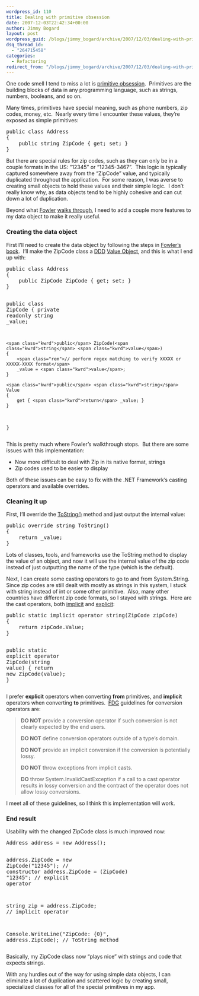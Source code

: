 ```yaml
---
wordpress_id: 110
title: Dealing with primitive obsession
date: 2007-12-03T22:42:34+00:00
author: Jimmy Bogard
layout: post
wordpress_guid: /blogs/jimmy_bogard/archive/2007/12/03/dealing-with-primitive-obsession.aspx
dsq_thread_id:
  - "264715458"
categories:
  - Refactoring
redirect_from: "/blogs/jimmy_bogard/archive/2007/12/03/dealing-with-primitive-obsession.aspx/"
---
```

One code smell I tend to miss a lot is [primitive obsession](http://sis36.berkeley.edu/projects/streek/agile/bad-smells-in-code.html#Primitive+Obsession).&nbsp; Primitives are the building blocks of data in any programming language, such as strings, numbers, booleans, and so on.

Many times, primitives have special meaning, such as phone numbers, zip codes, money, etc.&nbsp; Nearly every time I encounter these values, they&#8217;re exposed as simple primitives:

<div class="CodeFormatContainer">
  <pre><span class="kwrd">public</span> <span class="kwrd">class</span> Address
{
    <span class="kwrd">public</span> <span class="kwrd">string</span> ZipCode { get; set; }
}
</pre>
</div>

But there are special rules for zip codes, such as they can only be in a couple formats in the US: &#8220;12345&#8221; or &#8220;12345-3467&#8221;.&nbsp; This logic is typically captured somewhere away from the &#8220;ZipCode&#8221; value, and typically duplicated throughout the application.&nbsp; For some reason, I was averse to creating small objects to hold these values and their simple logic.&nbsp; I don&#8217;t really know why, as data objects&nbsp;tend to be highly cohesive and can cut down a lot of duplication.

Beyond what [Fowler](http://martinfowler.com/) [walks through](http://www.refactoring.com/catalog/replaceDataValueWithObject.html), I need to add a couple more features to my data object to make it really useful.

### Creating the data object

First I&#8217;ll need to create the data object by following the steps in [Fowler&#8217;s book](http://www.amazon.com/Refactoring-Improving-Existing-Addison-Wesley-Technology/dp/0201485672).&nbsp; I&#8217;ll make the ZipCode class a [DDD](http://domaindrivendesign.org/) [Value Object](http://www.lostechies.com/blogs/joe_ocampo/archive/2007/04/23/a-discussion-on-domain-driven-design-value-objects.aspx), and this is what I end up with:

<div class="CodeFormatContainer">
  <pre><span class="kwrd">public</span> <span class="kwrd">class</span> Address
{
    <span class="kwrd">public</span> ZipCode ZipCode { get; set; }
}

<span class="kwrd">public</span> <span class="kwrd">class</span> ZipCode
{
    <span class="kwrd">private</span> <span class="kwrd">readonly</span> <span class="kwrd">string</span> _value;

    <span class="kwrd">public</span> ZipCode(<span class="kwrd">string</span> <span class="kwrd">value</span>)
    {
        <span class="rem">// perform regex matching to verify XXXXX or XXXXX-XXXX format</span>
        _value = <span class="kwrd">value</span>;
    }

    <span class="kwrd">public</span> <span class="kwrd">string</span> Value
    {
        get { <span class="kwrd">return</span> _value; }
    }
}
</pre>
</div>

This is pretty much where Fowler&#8217;s walkthrough stops.&nbsp; But there are some issues with this implementation:

  * Now more difficult to deal with Zip in its native format, strings
  * Zip codes used to be easier to display

Both of these issues can be easy to fix with the .NET Framework&#8217;s casting operators and available overrides.

### Cleaning it up

First, I&#8217;ll override the [ToString()](http://msdn2.microsoft.com/en-us/library/system.object.tostring.aspx) method and just output the internal value:

<div class="CodeFormatContainer">
  <pre><span class="kwrd">public</span> <span class="kwrd">override</span> <span class="kwrd">string</span> ToString()
{
    <span class="kwrd">return</span> _value;
}
</pre>
</div>

Lots of classes, tools, and frameworks use the ToString method to display the value of an object, and now it will use the internal value of the zip code instead of just outputting the name of the type (which is the default).

Next, I can create some casting operators to go to and from System.String.&nbsp; Since zip codes are still dealt with mostly as strings in this system, I stuck with string instead of int or some other primitive.&nbsp; Also, many other countries have different zip code formats, so I stayed with strings.&nbsp; Here are the cast operators, both [implicit](http://msdn2.microsoft.com/en-us/library/z5z9kes2(VS.80).aspx) and [explicit](http://msdn2.microsoft.com/en-us/library/xhbhezf4(VS.80).aspx):

<div class="CodeFormatContainer">
  <pre><span class="kwrd">public</span> <span class="kwrd">static</span> <span class="kwrd">implicit</span> <span class="kwrd">operator</span> <span class="kwrd">string</span>(ZipCode zipCode)
{
    <span class="kwrd">return</span> zipCode.Value;
}

<span class="kwrd">public</span> <span class="kwrd">static</span> <span class="kwrd">explicit</span> <span class="kwrd">operator</span> ZipCode(<span class="kwrd">string</span> <span class="kwrd">value</span>)
{
    <span class="kwrd">return</span> <span class="kwrd">new</span> ZipCode(<span class="kwrd">value</span>);
}
</pre>
</div>

I prefer **explicit** operators when converting **from** primitives, and **implicit** operators when converting **to** primitives.&nbsp; [FDG](http://www.amazon.com/Framework-Design-Guidelines-Conventions-Development/dp/0321246756) guidelines for conversion operators are:

> **DO NOT** provide a conversion operator if such conversion is not clearly expected by the end users.
> 
> **DO NOT** define conversion operators outside of a type&#8217;s domain.
> 
> **DO NOT** provide an implicit conversion if the conversion is potentially lossy.
> 
> **DO NOT** throw exceptions from implicit casts.
> 
> **DO** throw System.InvalidCastException if a call to a cast operator results in lossy conversion and the contract of the operator does not allow lossy conversions.

I meet all of these guidelines, so I think this implementation will work.

### End result

Usability with the changed ZipCode class is much improved now:

<div class="CodeFormatContainer">
  <pre>Address address = <span class="kwrd">new</span> Address();

address.ZipCode = <span class="kwrd">new</span> ZipCode(<span class="str">"12345"</span>); <span class="rem">// constructor</span>
address.ZipCode = (ZipCode) <span class="str">"12345"</span>; <span class="rem">// explicit operator</span>

<span class="kwrd">string</span> zip = address.ZipCode; <span class="rem">// implicit operator</span>

Console.WriteLine(<span class="str">"ZipCode: {0}"</span>, address.ZipCode); <span class="rem">// ToString method</span>
</pre>
</div>

Basically, my ZipCode class now&nbsp;&#8220;plays nice&#8221; with strings and code that expects strings.

With any hurdles out of the way for using simple data objects, I can eliminate a lot of duplication and scattered logic by creating small, specialized classes for all of the special primitives in my app.